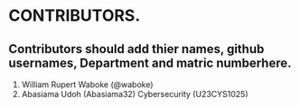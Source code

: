 # CONTRIBUTORS.
## Contributors should add thier names, github usernames, Department and matric numberhere.
<ol>
<li>William Rupert Waboke (@waboke)
<li>Abasiama Udoh (Abasiama32) Cybersecurity (U23CYS1025)

</ol>
